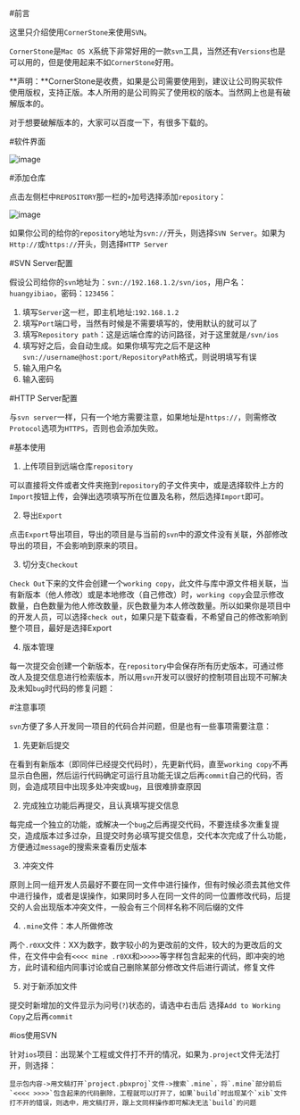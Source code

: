 #前言

这里只介绍使用`CornerStone`来使用`SVN`。

`CornerStone`是`Mac OS X`系统下非常好用的一款`svn`工具，当然还有`Versions`也是可以用的，但是使用起来不如`CornerStone`好用。

**声明：**CornerStone是收费，如果是公司需要使用到，建议让公司购买软件使用版权，支持正版。本人所用的是公司购买了使用权的版本。当然网上也是有破解版本的。

对于想要破解版本的，大家可以百度一下，有很多下载的。

#软件界面


![image](http://www.henishuo.com/wp-content/uploads/2015/11/屏幕快照-2015-11-14-下午7.15.40.png)


#添加仓库


点击左侧栏中`REPOSITORY`那一栏的`+`加号选择添加`repository`：

![image](http://www.henishuo.com/wp-content/uploads/2015/11/屏幕快照-2015-11-14-下午7.25.09.png)

如果你公司的给你的`repository`地址为`svn://`开头，则选择`SVN Server`。如果为`Http://`或`https://`开头，则选择`HTTP Server`

#SVN Server配置


假设公司给你的`svn`地址为：`svn://192.168.1.2/svn/ios`，用户名：`huangyibiao`，密码：`123456`：

1. 填写`Server`这一栏，即主机地址:`192.168.1.2`
2. 填写`Port`端口号，当然有时候是不需要填写的，使用默认的就可以了
3. 填写`Repository path`：这是远端仓库的访问路径，对于这里就是`/svn/ios`
4. 填写好之后，会自动生成。如果你填写完之后不是这种`svn://username@host:port/RepositoryPath`格式，则说明填写有误
5. 输入用户名
6. 输入密码

#HTTP Server配置


与`svn server`一样，只有一个地方需要注意，如果地址是`https://`，则需修改`Protocol`选项为`HTTPS`，否则也会添加失败。

  
#基本使用


1. 上传项目到远端仓库`repository`

可以直接将文件或者文件夹拖到`repository`的子文件夹中，或是选择软件上方的`Import`按钮上传，会弹出选项填写所在位置及名称，然后选择`Import`即可。

2. 导出`Export`

点击`Export`导出项目，导出的项目是与当前的`svn`中的源文件没有关联，外部修改导出的项目，不会影响到原来的项目。

3. 切分支`Checkout`

`Check Out`下来的文件会创建一个`working copy`，此文件与库中源文件相关联，当有新版本（他人修改）或是本地修改（自己修改）时，`working copy`会显示修改数量，白色数量为他人修改数量，灰色数量为本人修改数量。所以如果你是项目中的开发人员，可以选择`check out`，如果只是下载查看，不希望自己的修改影响到整个项目，最好是选择Export

4. 版本管理

每一次提交会创建一个新版本，在`repository`中会保存所有历史版本，可通过修改人及提交信息进行检索版本，所以用`svn`开发可以很好的控制项目出现不可解决及未知`bug`时代码的修复问题：


#注意事项


`svn`方便了多人开发同一项目的代码合并问题，但是也有一些事项需要注意：

1. 先更新后提交

在看到有新版本（即同伴已经提交代码时），先更新代码，直至`working copy`不再显示白色圈，然后运行代码确定可运行且功能无误之后再`commit`自己的代码，否则，会造成项目中出现多处冲突或`bug`，且很难排查原因

2. 完成独立功能后再提交，且认真填写提交信息

每完成一个独立的功能，或解决一个`bug`之后再提交代码，不要连续多次重复提交，造成版本过多过杂，且提交时务必填写提交信息，交代本次完成了什么功能，方便通过`message`的搜索来查看历史版本

3. 冲突文件

原则上同一组开发人员最好不要在同一文件中进行操作，但有时候必须去其他文件中进行操作，或者是误操作，如果同时多人在同一文件的同一位置修改代码，后提交的人会出现版本冲突文件，一般会有三个同样名称不同后缀的文件

4. `.mine`文件：本人所做修改

两个`.r0XX`文件：XX为数字，数字较小的为更改前的文件，较大的为更改后的文件，在文件中会有`<<<< mine .r0XX`和`>>>>>`等字样包含起来的代码，即冲突的地方，此时请和组内同事讨论或自己删除某部分修改文件后进行调试，修复文件

5. 对于新添加文件

提交时新增加的文件显示为问号(`?`)状态的，请选中右击后 选择`Add to Working Copy`之后再`commit`

#ios使用SVN


针对`ios`项目：出现某个工程或文件打不开的情况，如果为`.project`文件无法打开，则选择：

```
显示包内容->用文稿打开`project.pbxproj`文件->搜索`.mine`，将`.mine`部分前后`<<<< >>>>`包含起来的代码删除，工程就可以打开了，如果`build`时出现某个`xib`文件打不开的错误，则选中，用文稿打开，跟上文同样操作即可解决无法`build`的问题
```

